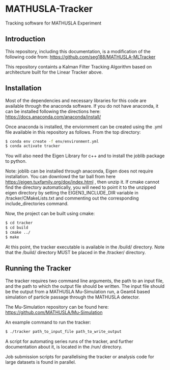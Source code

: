# MATHUSLA-Tracker
Tracking software for MATHUSLA Experiment

## Introduction
This repository, including this documentation, is a modification of the following code from: https://github.com/seg188/MATHUSLA-MLTracker 

This repository containts a Kalman Filter Tracking Algorithm based on architecture built for the Linear Tracker above.

## Installation

Most of the dependencies and necessary libraries for this code are available through the anaconda software. If you do not have anaconda, it can be installed following the directions here: https://docs.anaconda.com/anaconda/install/

Once anaconda is installed, the enviornment can be created using the .yml file available in this repository as follows. From the top directory:

```bash
$ conda env create -f env/environment.yml
$ conda activate tracker
```
You will also need the Eigen Library for c++ and to install the joblib package to python.

Note: joblib can be installed through anaconda, Eigen does not require installation. You can downlowd the tar ball from here https://eigen.tuxfamily.org/dox/index.html , then unzip it. If cmake cannot find the directory automatically, you will need to point it to the unzipped eigen directory by setting the EIGEN3_INCLUDE_DIR variable in /tracker/CMakeLists.txt and commenting out the corresponding include_directories command. 

Now, the project can be built using cmake:

```bash
$ cd tracker
$ cd build
$ cmake ../ 
$ make 
```

At this point, the tracker executable is available in the /build/ directory. Note that the /build/ directory MUST be placed in the /tracker/ directory. 


## Running the Tracker

The tracker requires two command line arguments, the path to an input file, and the path to which the output file should be written. The input file should be the output from a MATHUSLA Mu-Simulation run, a Geant4 based simulation of particle passage through the MATHUSLA detector. 

The Mu-Simulation repository can be found here: https://github.com/MATHUSLA/Mu-Simulation

An example command to run the tracker:

```bash
$ ./tracker path_to_input_file path_to_write_output 
```
A script for automating series runs of the tracker, and further documentation about it, is located in the /run/ directory. 

Job submission scripts for parallelising the tracker or analysis code for large datasets is found in parallel.



